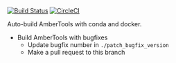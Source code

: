 [![Build Status](https://travis-ci.org/Amber-MD/ambertools-binary-build.svg?branch=master)](https://travis-ci.org/Amber-MD/ambertools-binary-build)
[![CircleCI](https://circleci.com/gh/Amber-MD/ambertools-binary-build.svg?style=svg)](https://circleci.com/gh/Amber-MD/ambertools-binary-build)

Auto-build AmberTools with conda and docker.

- Build AmberTools with bugfixes
    - Update bugfix number in  `./patch_bugfix_version`
    - Make a pull request to this branch
